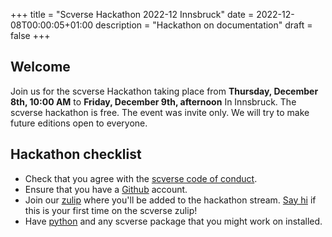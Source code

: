 +++
title = "Scverse Hackathon 2022-12 Innsbruck"
date = 2022-12-08T00:00:05+01:00
description = "Hackathon on documentation"
draft = false
+++

## Welcome

Join us for the scverse Hackathon taking place from **Thursday, December 8th, 10:00 AM** to **Friday, December 9th, afternoon** In Innsbruck.
The scverse hackathon is free. The event was invite only. We will try to make future editions open to everyone.

## Hackathon checklist

- Check that you agree with the [scverse code of conduct](https://scverse.org/about/code_of_conduct/).
- Ensure that you have a [Github](https://github.com/) account.
- Join our [zulip](https://scverse.zulipchat.com/) where you'll be added to the hackathon stream. [Say hi](https://scverse.zulipchat.com/#narrow/stream/319076-introductions) if this is your first time on the scverse zulip!
- Have [python](https://www.python.org/) and any scverse package that you might work on installed.
